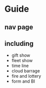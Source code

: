 # Guide
## nav page 
## including
- gift show
- fleet show
- time line
- cloud barrage
- fire and lottery
- form and BI
